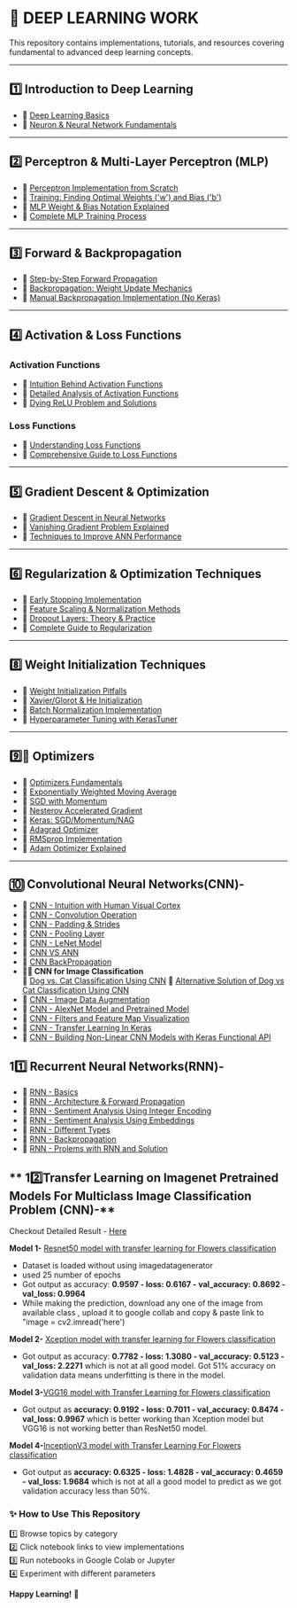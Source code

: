 # **🧠 DEEP LEARNING WORK**  

This repository contains implementations, tutorials, and resources covering fundamental to advanced deep learning concepts.

---

## **1️⃣ Introduction to Deep Learning**  
- 🔹 [Deep Learning Basics](https://github.com/KARTIKPARATKAR/DEEP-LEARNING-WORK/blob/main/DeepLearningIntro.txt)  
- 🔹 [Neuron & Neural Network Fundamentals](https://github.com/KARTIKPARATKAR/DEEP-LEARNING-WORK/blob/main/Neuron%26NeuralNetwork.ipynb)  

---

## **2️⃣ Perceptron & Multi-Layer Perceptron (MLP)**  
- 🔹 [Perceptron Implementation from Scratch](https://github.com/KARTIKPARATKAR/DEEP-LEARNING-WORK/blob/main/PerceptronImplementation.ipynb)  
- 🔹 [Training: Finding Optimal Weights ('w') and Bias ('b')](https://github.com/KARTIKPARATKAR/DEEP-LEARNING-WORK/blob/main/PerceptronTraining%26Finding'w'%26'b'ValuesInPerceptron.ipynb)  
- 🔹 [MLP Weight & Bias Notation Explained](https://github.com/KARTIKPARATKAR/DEEP-LEARNING-WORK/blob/main/MultilayerPerceptronNotation.ipynb)  
- 🔹 [Complete MLP Training Process](https://github.com/KARTIKPARATKAR/DEEP-LEARNING-WORK/blob/main/MultilayerPerceptron.ipynb)  

---

## **3️⃣ Forward & Backpropagation**  
- 🔹 [Step-by-Step Forward Propagation](https://github.com/KARTIKPARATKAR/DEEP-LEARNING-WORK/blob/main/ForwardPropogation.ipynb)  
- 🔹 [Backpropagation: Weight Update Mechanics](https://github.com/KARTIKPARATKAR/DEEP-LEARNING-WORK/blob/main/Backpropogation.ipynb)  
- 🔹 [Manual Backpropagation Implementation (No Keras)](https://github.com/KARTIKPARATKAR/DEEP-LEARNING-WORK/blob/main/Backpropogation_Implementation.ipynb)  

---

## **4️⃣ Activation & Loss Functions**  
### **Activation Functions**  
- 🔹 [Intuition Behind Activation Functions](https://github.com/KARTIKPARATKAR/DEEP-LEARNING-WORK/blob/main/ActivationFunction.ipynb)  
- 🔹 [Detailed Analysis of Activation Functions](https://github.com/KARTIKPARATKAR/DEEP-LEARNING-WORK/blob/main/Activation_Functions_In_Deep_Learning.ipynb)  
- 🔹 [Dying ReLU Problem and Solutions](https://github.com/KARTIKPARATKAR/DEEP-LEARNING-WORK/blob/main/ReLU_Problem_and_Its_Varients.ipynb)  

### **Loss Functions**  
- 🔹 [Understanding Loss Functions](https://github.com/KARTIKPARATKAR/DEEP-LEARNING-WORK/blob/main/LossFunctionIntuation.ipynb)  
- 🔹 [Comprehensive Guide to Loss Functions](https://github.com/KARTIKPARATKAR/DEEP-LEARNING-WORK/blob/main/LossFunctonsInNeuralNetwork.ipynb)  

---

## **5️⃣ Gradient Descent & Optimization**  
- 🔹 [Gradient Descent in Neural Networks](https://github.com/KARTIKPARATKAR/DEEP-LEARNING-WORK/blob/main/GradientDescentInNeuralNetwork.ipynb)  
- 🔹 [Vanishing Gradient Problem Explained](https://github.com/KARTIKPARATKAR/DEEP-LEARNING-WORK/blob/main/VanishingGradientProblemInANN.ipynb)  
- 🔹 [Techniques to Improve ANN Performance](https://github.com/KARTIKPARATKAR/DEEP-LEARNING-WORK/blob/main/HowToImprovePerformanceOfANN.ipynb)  

---

## **6️⃣ Regularization & Optimization Techniques**  
- 🔹 [Early Stopping Implementation](https://github.com/KARTIKPARATKAR/DEEP-LEARNING-WORK/blob/main/Early_Stopping_In_ANN.ipynb)  
- 🔹 [Feature Scaling & Normalization Methods](https://github.com/KARTIKPARATKAR/DEEP-LEARNING-WORK/blob/main/Data_or_Feature_Scaling_Normalization_In_ANN.ipynb)  
- 🔹 [Dropout Layers: Theory & Practice](https://github.com/KARTIKPARATKAR/DEEP-LEARNING-WORK/blob/main/Dropout_Layers_In_ANN.ipynb)  
- 🔹 [Complete Guide to Regularization](https://github.com/KARTIKPARATKAR/DEEP-LEARNING-WORK/blob/main/Regularization_In_Deep_Learning.ipynb)  
---

## **8️⃣ Weight Initialization Techniques**  
- 🔹 [Weight Initialization Pitfalls](https://github.com/KARTIKPARATKAR/DEEP-LEARNING-WORK/blob/main/WeightInitilizationTechnique(WhatNotToDo).ipynb)  
- 🔹 [Xavier/Glorot & He Initialization](https://github.com/KARTIKPARATKAR/DEEP-LEARNING-WORK/blob/main/Xavier_Glorat_And_He_Weight_Initialization_.ipynb)  
- 🔹 [Batch Normalization Implementation](https://github.com/KARTIKPARATKAR/DEEP-LEARNING-WORK/blob/main/BatchNormalization_.ipynb)  
- 🔹 [Hyperparameter Tuning with KerasTuner](https://github.com/KARTIKPARATKAR/DEEP-LEARNING-WORK/blob/main/Keras_Hyperparameter_Tunning.ipynb)  

---

## **9️⃣🔧 Optimizers**  
- 🔹 [Optimizers Fundamentals](https://github.com/KARTIKPARATKAR/DEEP-LEARNING-WORK/blob/main/Optimizers_.ipynb)  
- 🔹 [Exponentially Weighted Moving Average](https://github.com/KARTIKPARATKAR/DEEP-LEARNING-WORK/blob/main/ExponentiallyWeightedMovingAverage_.ipynb)  
- 🔹 [SGD with Momentum](https://github.com/KARTIKPARATKAR/DEEP-LEARNING-WORK/blob/main/SGD_with_Momentum_(Optimizers_Part_2).ipynb)  
- 🔹 [Nesterov Accelerated Gradient](https://github.com/KARTIKPARATKAR/DEEP-LEARNING-WORK/blob/main/NesterovAcceleratedGradient(NAG)_Optimizers_Part_3.ipynb)  
- 🔹 [Keras: SGD/Momentum/NAG](https://github.com/KARTIKPARATKAR/DEEP-LEARNING-WORK/blob/main/Stochastic_Gradient_Descent_Imlementation_Optimizers_Part_3.ipynb)  
- 🔹 [Adagrad Optimizer](https://github.com/KARTIKPARATKAR/DEEP-LEARNING-WORK/blob/main/AdaGrad_Optimizer.ipynb)  
- 🔹 [RMSprop Implementation](https://github.com/KARTIKPARATKAR/DEEP-LEARNING-WORK/blob/main/RMSProp_Optimizer.ipynb)  
- 🔹 [Adam Optimizer Explained](https://github.com/KARTIKPARATKAR/DEEP-LEARNING-WORK/blob/main/Adam_Optimizer.ipynb)  

---

## **🔟 Convolutional Neural Networks(CNN)-**
- 🔹 [CNN - Intuition with Human Visual Cortex](https://github.com/KARTIKPARATKAR/DEEP-LEARNING-WORK/blob/main/ConvolutionalNeuralNetwork(CNN).ipynb)
- 🔹 [CNN - Convolution Operation](https://github.com/KARTIKPARATKAR/DEEP-LEARNING-WORK/blob/main/CNN_Convolution_Operation.ipynb)
- 🔹 [CNN - Padding  & Strides](https://github.com/KARTIKPARATKAR/DEEP-LEARNING-WORK/blob/main/CNN_Padding_%26_Strides_.ipynb)
- 🔹 [CNN - Pooling Layer](https://github.com/KARTIKPARATKAR/DEEP-LEARNING-WORK/blob/main/CNN_Pooling_Layer.ipynb)
- 🔹 [CNN - LeNet Model](https://github.com/KARTIKPARATKAR/DEEP-LEARNING-WORK/blob/main/CNN_Architecture(LeNet).ipynb)
- 🔹 [CNN VS ANN](https://github.com/KARTIKPARATKAR/DEEP-LEARNING-WORK/blob/main/CNN_vs_ANN.ipynb)
- 🔹 [CNN BackPropagation](https://github.com/KARTIKPARATKAR/DEEP-LEARNING-WORK/blob/main/CNN_vs_ANN.ipynb)
-  **🐶🐱 CNN for Image Classification**  
  🔹 [Dog vs. Cat Classification Using CNN](https://github.com/KARTIKPARATKAR/DEEP-LEARNING-WORK/blob/main/Dog_VS_Cat_Classification_Using_CNN.ipynb)
  🔹 [Alternative Solution of Dog vs Cat Classification Using CNN](https://github.com/KARTIKPARATKAR/DEEP-LEARNING-WORK/blob/main/DeepCNNImageClassifier_WithAnyImageipynb.ipynb)
- 🔹 [CNN - Image Data Augmentation ](https://github.com/KARTIKPARATKAR/DEEP-LEARNING-WORK/blob/main/DataAugmentation.ipynb)
- 🔹 [CNN - AlexNet Model and Pretrained Model](https://github.com/KARTIKPARATKAR/DEEP-LEARNING-WORK/blob/main/PreTrainedModelInCNN.ipynb)
- 🔹 [CNN - Filters and Feature Map Visualization](https://github.com/KARTIKPARATKAR/DEEP-LEARNING-WORK/blob/main/VisualizingCNNFilters%26FeatureMaps.ipynb)
- 🔹 [CNN - Transfer Learning In Keras](https://github.com/KARTIKPARATKAR/DEEP-LEARNING-WORK/blob/main/TransferLearningInKeras.ipynb)
- 🔹 [CNN - Building Non-Linear CNN Models with Keras Functional API](https://github.com/KARTIKPARATKAR/DEEP-LEARNING-WORK/blob/main/Keras_Non_Linear_Neural_Networks.ipynb)

## **1️1️⃣ Recurrent Neural Networks(RNN)-**
- 🔹 [RNN - Basics](https://github.com/KARTIKPARATKAR/DEEP-LEARNING-WORK/blob/main/Recurrent_Neural_NEtwork.ipynb)
- 🔹 [RNN - Architecture & Forward Propagation ](https://github.com/KARTIKPARATKAR/DEEP-LEARNING-WORK/blob/main/RNN_Forward_Propagation.ipynb)
- 🔹 [RNN - Sentiment Analysis Using Integer Encoding](https://github.com/KARTIKPARATKAR/DEEP-LEARNING-WORK/blob/main/RNN_Sentiment_Analysis_with_Keras_Code.ipynb)
- 🔹 [RNN - Sentiment Analysis Using Embeddings](https://github.com/KARTIKPARATKAR/DEEP-LEARNING-WORK/blob/main/RNN_Sentiment_Analysis_Using_Embeddings.ipynb)
- 🔹 [RNN - Different Types](https://github.com/KARTIKPARATKAR/DEEP-LEARNING-WORK/blob/main/RNN_Different_Types.ipynb)
- 🔹 [RNN - Backpropagation](https://github.com/KARTIKPARATKAR/DEEP-LEARNING-WORK/blob/main/RNN_BackPropagation.ipynb)
- 🔹 [RNN - Prolems with RNN and Solution](https://github.com/KARTIKPARATKAR/DEEP-LEARNING-WORK/blob/main/RNN_Problems_With_RNN.ipynb)

  
## ** 1️2️⃣Transfer Learning on Imagenet Pretrained Models For Multiclass Image Classification Problem (CNN)-**
Checkout Detailed Result -  [Here](https://github.com/KARTIKPARATKAR/DEEP-LEARNING-WORK/blob/main/resultoftransferlearningonimagenetpretrainedmodelsonflowersdataset.txt)

**Model 1-** [Resnet50 model with transfer learning for Flowers classification](https://github.com/KARTIKPARATKAR/DEEP-LEARNING-WORK/blob/main/TransferLearningResNetOnFlowersDatasetipynb.ipynb)
  - Dataset is loaded without using imagedatagenerator
  - used 25 number of epochs
  - Got output as accuracy: **0.9597 - loss: 0.6167 - val_accuracy: 0.8692 - val_loss: 0.9964**
  - While making the prediction, download any one of the image from available class , upload it to google collab and copy & paste link to "image = cv2.imread('here')

**Model 2-** [Xception model with transfer learning for Flowers classification](https://github.com/KARTIKPARATKAR/DEEP-LEARNING-WORK/blob/main/TransferLearningXceptionOnFlowersDatasetipynb.ipynb)
  - Got output as accuracy: **0.7782 - loss: 1.3080 - val_accuracy: 0.5123 - val_loss: 2.2271**
    which is not at all good model. Got 51% accuracy on validation data means underfitting is there in the model.

**Model 3-**[VGG16 model with Transfer Learning for Flowers classification](https://github.com/KARTIKPARATKAR/DEEP-LEARNING-WORK/blob/main/TransferLearningVGG16OnFlowersDatasetipynb.ipynb)
 - Got output as **accuracy: 0.9192 - loss: 0.7011 - val_accuracy: 0.8474 - val_loss: 0.9967**
   which is better working than Xception model but VGG16 is not working better than ResNet50 model.

**Model 4-**[InceptionV3 model with Transfer Learning For Flowers classification](https://github.com/KARTIKPARATKAR/DEEP-LEARNING-WORK/blob/main/TransferLearningInceptionV3OnFlowersDatasetipynb.ipynb)
- Got output as **accuracy: 0.6325 - loss: 1.4828 - val_accuracy: 0.4659 - val_loss: 1.9684** which is not at all a good model to predict as we got validation accuracy less than 50%.



### **✨ How to Use This Repository**  
1️⃣ Browse topics by category  
2️⃣ Click notebook links to view implementations  
3️⃣ Run notebooks in Google Colab or Jupyter  
4️⃣ Experiment with different parameters  

**Happy Learning!** 🚀
